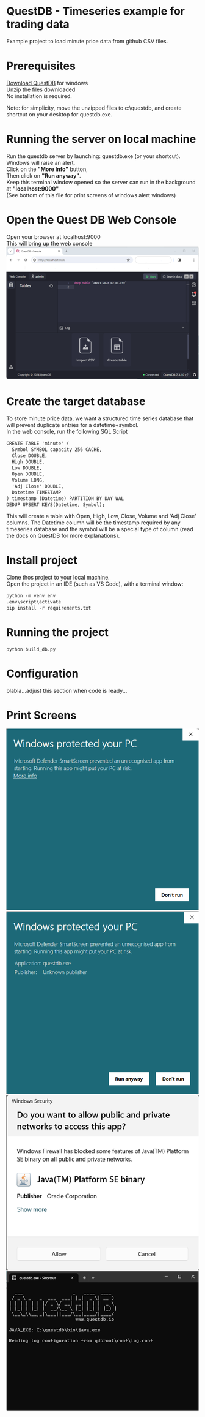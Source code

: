 # QuestDB - Timeseries example for trading data
  
Example project to load minute price data from github CSV files.  

# Prerequisites  
[Download QuestDB](https://questdb.io/download/) for windows  
Unzip the files downloaded  
No installation is required.

Note: for simplicity, move the unzipped files to c:\questdb, and create shortcut on your desktop for questdb.exe.  
  
# Running the server on local machine
Run the questdb server by launching: questdb.exe  (or your shortcut).  
Windows will raise an alert,  
Click on the **"More Info"** button,  
Then click on **"Run anyway"**.  
Keep this terminal window opened so the server can run in the background at **"localhost:9000"**  
(See bottom of this file for print screens of windows alert windows)  

# Open the Quest DB Web Console  
Open your browser at
localhost:9000  
This will bring up the web console
![QuestDB Web Console](https://github.com/MapleFrogStudio/questdb_python/blob/main/images/questdbconsole.png "QuestDB Web Console")  

# Create the target database 
To store minute price data, we want a structured time series database that will prevent duplicate entries for a datetime+symbol.  
In the web console, run the following SQL Script
```
CREATE TABLE 'minute' (
  Symbol SYMBOL capacity 256 CACHE,
  Close DOUBLE,
  High DOUBLE,
  Low DOUBLE,
  Open DOUBLE,
  Volume LONG,
  'Adj Close' DOUBLE,
  Datetime TIMESTAMP
) timestamp (Datetime) PARTITION BY DAY WAL
DEDUP UPSERT KEYS(Datetime, Symbol);
```  
This will create a table with Open, High, Low, Close, Volume and 'Adj Close' columns. The Datetime column will be the timestamp required by any timeseries database and the symbol will be a special type of column (read the docs on QuestDB for more explanations).

# Install project  
Clone thos project to your local machine.  
Open the project in an IDE (such as VS Code), with a terminal window:
```
python -m venv env
.env\script\activate
pip install -r requirements.txt  
```  
# Running the project  
```
python build_db.py
```

# Configuration  
blabla...adjust this section when code is ready...

# Print Screens  
![Windows Alert](https://github.com/MapleFrogStudio/questdb_python/blob/main/images/windows01.png "Windows Alert")  
![Run Anyway](https://github.com/MapleFrogStudio/questdb_python/blob/main/images/windows02.png "Run Anyway")  
![Allow Java](https://github.com/MapleFrogStudio/questdb_python/blob/main/images/javaallow.png "Allow access")  
![QuestDB Running](https://github.com/MapleFrogStudio/questdb_python/blob/main/images/serverrunning.png "Allow access")  
